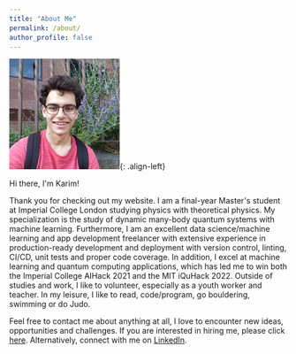 ```yaml
---
title: "About Me"
permalink: /about/
author_profile: false
---
```


![profile-image](/assets/images/profile_about.jpeg){: .align-left}

Hi there, I'm Karim!


Thank you for checking out my website. I am a final-year Master's student at Imperial College London studying physics with theoretical physics.
My specialization is the study of dynamic many-body quantum systems with machine learning. Furthermore, I am an excellent data science/machine learning and app development freelancer with extensive experience in production-ready development and deployment with version control, linting, CI/CD, unit tests and proper code coverage. In addition, I excel at machine learning and quantum computing applications, which has led me to win both the Imperial College AIHack 2021 and the MIT iQuHack 2022. Outside of studies and work, I like to volunteer, especially as a youth worker and teacher. In my leisure, I like to read, code/program, go bouldering, swimming or do Judo.

Feel free to contact me about anything at all, I love to encounter new ideas, opportunities and challenges. If you are interested in hiring me, please click [here](https://karimaed.github.io/hire/). Alternatively, connect with me on [LinkedIn](https://www.linkedin.com/in/karimaed/).
